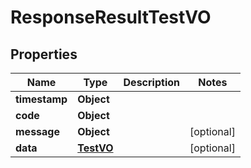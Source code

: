 

# ResponseResultTestVO


## Properties

| Name | Type | Description | Notes |
|------------ | ------------- | ------------- | -------------|
|**timestamp** | **Object** |  |  |
|**code** | **Object** |  |  |
|**message** | **Object** |  |  [optional] |
|**data** | [**TestVO**](TestVO.md) |  |  [optional] |



